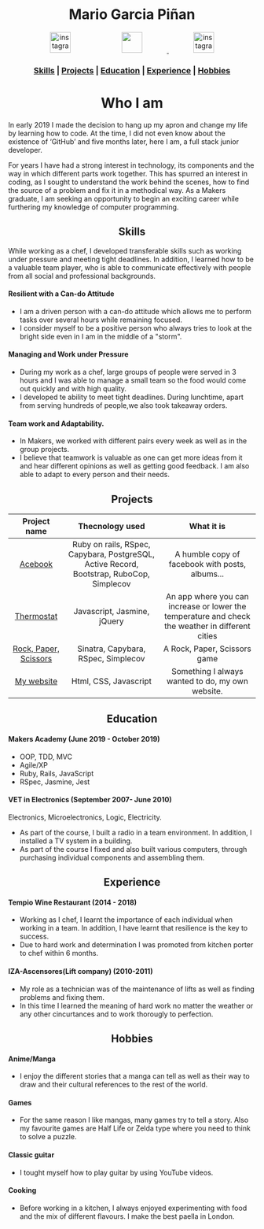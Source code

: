 <h1 align="center">Mario Garcia Piñan</h1>
<p align="center">
<a href="https://www.instagram.com/mgpinan1990/"><img src="https://thumbor.forbes.com/thumbor/960x0/https%3A%2F%2Fblogs-images.forbes.com%2Fjoresablount%2Ffiles%2F2019%2F08%2Funnamed-1200x1191.jpg" alt="instagram" hspace="50" height="42" width="42" ></a>
<a href="https://jaitone.github.io/"><img src='https://avatars0.githubusercontent.com/u/51136692?s=460&v=4' hspace="50" height="42" width="42">
<a href="https://www.linkedin.com/in/mario-garcia-4491b316b/"><img src="http://cdn.northernlightspr.com/wp-content/uploads/2015/08/LinkedIn.png" alt="instagram" hspace="50" height="42" width="42" ></a>



### <p align="center"> [Skills](#skills) | [Projects](#projects) | [Education](#education) | [Experience](#experience) | [Hobbies](#hobbies)</p>


# <h1 align="center"> Who I am </h1>

In early 2019 I made the decision to hang up my apron and change my life by learning how to code. At the time, I did not even know about the existence of ‘GitHub’ and five months later, here I am, a full stack junior developer. 

For years I have had a strong interest in technology, its components and the way in which different parts work together. This has spurred an interest in coding, as I sought to understand the work behind the scenes, how to find the source of a problem and fix it in a methodical way. As a Makers graduate, I am seeking an opportunity to begin an exciting career while furthering my knowledge of computer programming.

## <h2 align="center"><a name="skills">Skills</a></h2>


While working as a chef, I developed transferable skills such as working under pressure and meeting tight deadlines. In addition, I learned how to be a valuable team player, who is able to communicate effectively with people from all social and professional backgrounds.


#### Resilient with a Can-do Attitude

- I am a driven person with a can-do attitude which allows me to perform tasks over several hours while remaining focused.
- I consider myself to be a positive person who always tries to look at the bright side even in I am in the middle of a "storm".

#### Managing and Work under Pressure

- During my work as a chef, large groups of people were served in 3 hours and I was able to manage a small team so the food would come out quickly and with high quality.
- I developed te ability to meet tight deadlines. During lunchtime, apart from serving hundreds of people,we also took takeaway orders.

#### Team work and Adaptability.

- In Makers, we worked with different pairs every week as well as in the group projects.
- I believe that teamwork is valuable as one can get more ideas from it and hear different opinions as well as getting good feedback. I am also able to adapt to every person and their needs.

## <h2 align="center"><a name="projects">Projects</a></h2>

| Project name |  Thecnology used | What it is |
| :-----: | :-------:  | :------:  |
| <a href='https://github.com/jaitone/acebook-good-guys'>Acebook  </a> | Ruby on rails, RSpec, Capybara, PostgreSQL, Active Record, Bootstrap, RuboCop, Simplecov  | A humble copy of facebook with posts, albums...  |
| <a href='https://github.com/jaitone/Thermostat'>Thermostat </a> |Javascript, Jasmine, jQuery | An app where you can increase or lower the temperature and check the weather in different cities  |
| <a href='https://github.com/jaitone/rps-challenge'>Rock, Paper, Scissors </a> | Sinatra, Capybara, RSpec, Simplecov  | A Rock, Paper, Scissors game |
| <a href='https://jaitone.github.io/'>My website </a> | Html, CSS, Javascript  | Something I always wanted to do, my own website. |



## <h2 align="center"><a name="education">Education</a></h2>

#### Makers Academy (June 2019 - October 2019)

- OOP, TDD, MVC
- Agile/XP
- Ruby, Rails, JavaScript
- RSpec, Jasmine, Jest

#### VET in Electronics (September 2007- June 2010)

Electronics, Microelectronics, Logic, Electricity.
- As part of the course, I built a radio in a team environment. In addition, I installed a TV system in a building.
- As part of the course I fixed and also built various computers, through purchasing individual components and
assembling them.


## <h2 align="center"><a name="experience">Experience</a></h2>


#### Tempio Wine Restaurant (2014 - 2018)

- Working as I chef, I learnt the importance of each individual when working in a team. In addition, I
have learnt that resilience is the key to success.
- Due to hard work and determination I was promoted from kitchen porter to chef within 6 months.

#### IZA-Ascensores(Lift company) (2010-2011)

- My role as a technician was of the maintenance of lifts as well as finding problems and fixing them.
- In this time I learned the meaning of hard work no matter the weather or any other cincurtances and to work thorougly to perfection.

## <h2 align="center"><a name="hobbies">Hobbies</a></h2>

#### Anime/Manga
- I enjoy the different stories that a manga can tell as well as their way to draw and their cultural references to the rest of the world.
#### Games
- For the same reason I like mangas, many games try to tell a story. Also my favourite games are Half Life or Zelda type where you need to think to solve a puzzle.
#### Classic guitar
- I tought myself how to play guitar by using YouTube videos.
#### Cooking
- Before working in a kitchen, I always enjoyed experimenting with food and the mix of different flavours. I make the best paella in London.
